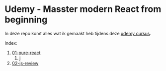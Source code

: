 <br></br>

# Udemy - Masster modern React from beginning

In deze repo komt alles wat ik gemaakt heb tijdens deze [udemy cursus](https://www.udemy.com/course/the-ultimate-react-course/). 



Index:
1. [01-pure-react](./01-pure-react/README.md)
   1. j
2. [02-js-review](./02-js-review/README.md)